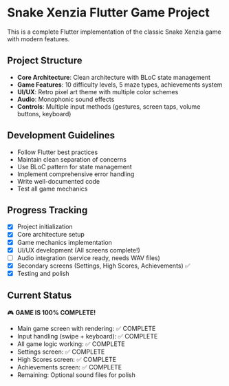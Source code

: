 # Snake Xenzia Flutter Game Project

This is a complete Flutter implementation of the classic Snake Xenzia game with modern features.

## Project Structure
- **Core Architecture**: Clean architecture with BLoC state management
- **Game Features**: 10 difficulty levels, 5 maze types, achievements system
- **UI/UX**: Retro pixel art theme with multiple color schemes
- **Audio**: Monophonic sound effects
- **Controls**: Multiple input methods (gestures, screen taps, volume buttons, keyboard)

## Development Guidelines
- Follow Flutter best practices
- Maintain clean separation of concerns
- Use BLoC pattern for state management
- Implement comprehensive error handling
- Write well-documented code
- Test all game mechanics

## Progress Tracking
- [x] Project initialization
- [x] Core architecture setup
- [x] Game mechanics implementation
- [x] UI/UX development (All screens complete!)
- [ ] Audio integration (service ready, needs WAV files)
- [x] Secondary screens (Settings, High Scores, Achievements) ✅
- [x] Testing and polish

## Current Status
🎮 **GAME IS 100% COMPLETE!**
- Main game screen with rendering: ✅ COMPLETE
- Input handling (swipe + keyboard): ✅ COMPLETE
- All game logic working: ✅ COMPLETE
- Settings screen: ✅ COMPLETE
- High Scores screen: ✅ COMPLETE
- Achievements screen: ✅ COMPLETE
- Remaining: Optional sound files for polish